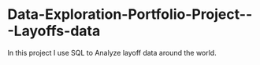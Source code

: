 # Data-Exploration-Portfolio-Project---Layoffs-data
In this project I use SQL to Analyze layoff data around the world. 
